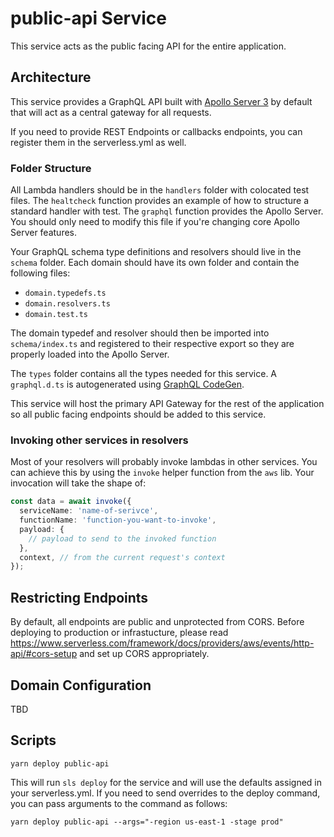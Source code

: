 # public-api Service

This service acts as the public facing API for the entire application.

## Architecture

This service provides a GraphQL API built with [Apollo Server 3](https://www.apollographql.com/docs/apollo-server/) by default that will act as a central gateway for all requests.

If you need to provide REST Endpoints or callbacks endpoints, you can register them in the serverless.yml as well.

### Folder Structure

All Lambda handlers should be in the `handlers` folder with colocated test files. The `healtcheck` function provides an example of how to structure a standard handler with test. The `graphql` function provides the Apollo Server. You should only need to modify this file if you're changing core Apollo Server features.

Your GraphQL schema type definitions and resolvers should live in the `schema` folder. Each domain should have its own folder and contain the following files:

- `domain.typedefs.ts`
- `domain.resolvers.ts`
- `domain.test.ts`

The domain typedef and resolver should then be imported into `schema/index.ts` and registered to their respective export so they are properly loaded into the Apollo Server.

The `types` folder contains all the types needed for this service. A `graphql.d.ts` is autogenerated using [GraphQL CodeGen](https://www.graphql-code-generator.com/).

This service will host the primary API Gateway for the rest of the application so all public facing endpoints should be added to this service.

### Invoking other services in resolvers

Most of your resolvers will probably invoke lambdas in other services. You can achieve this by using the `invoke` helper function from the `aws` lib. Your invocation will take the shape of:

```ts
const data = await invoke({
  serviceName: 'name-of-serivce',
  functionName: 'function-you-want-to-invoke',
  payload: {
    // payload to send to the invoked function
  },
  context, // from the current request's context
});
```

## Restricting Endpoints

By default, all endpoints are public and unprotected from CORS. Before deploying to production or infrastucture, please read https://www.serverless.com/framework/docs/providers/aws/events/http-api/#cors-setup and set up CORS appropriately.

## Domain Configuration

TBD

## Scripts

`yarn deploy public-api`

This will run `sls deploy` for the service and will use the defaults assigned in your serverless.yml. If you need to send overrides to the deploy command, you can pass arguments to the command as follows:

```
yarn deploy public-api --args="-region us-east-1 -stage prod"
```

